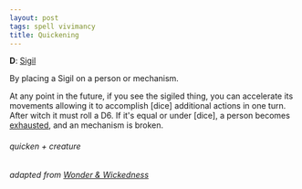 ```yaml
---
layout: post
tags: spell vivimancy
title: Quickening
---
```

**D**: [Sigil](/spells/#lexicon)

By placing a Sigil on a person or mechanism.

At any point in the future, if you see the sigiled thing, you can accelerate its movements allowing it to accomplish [dice] additional actions in one turn. After witch it must roll a D6. If it's equal or under [dice], a person becomes [exhausted](/2020/11/09/base-rules/), and an mechanism is broken.

###### quicken + creature
###### adapted from [Wonder & Wickedness](https://www.drivethrurpg.com/product/145647/Wonder--Wickedness)
